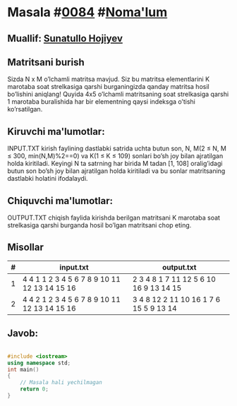 
<h1>Masala #<a href="https://robocontest.uz/tasks/0084">0084</a> #<a href="https://robocontest.uz/tasks?category=1">Noma'lum</a></h1>
<h2> Muallif: <a href="https://robocontest.uz/profile/sunnat">Sunatullo Hojiyev</a></h2>
<h2>Matritsani burish</h2>
<p>Sizda N x M o’lchamli matritsa mavjud. Siz bu matritsa elementlarini K marotaba soat strelkasiga qarshi burganingizda qanday matritsa hosil bo’lishini aniqlang!
Quyida 4x5 o’lchamli matritsaning soat strelkasiga qarshi 1 marotaba buralishida har bir elementning qaysi indeksga o’tishi ko’rsatilgan.
</p>
<h2>Kiruvchi ma'lumotlar:</h2>
<p>INPUT.TXT kirish faylining dastlabki satrida uchta butun son, N, M(2 ≤ N, M ≤ 300, min(N,M)%2==0) va K(1 ≤ K ≤ 109) sonlari bo’sh joy bilan ajratilgan holda kiritiladi. Keyingi N ta satrning har birida M tadan [1, 108] oralig’idagi butun son bo’sh joy bilan ajratilgan holda kiritiladi va bu sonlar matritsaning dastlabki holatini ifodalaydi.</p>
<h2>Chiquvchi ma'lumotlar:</h2>
<p>OUTPUT.TXT chiqish faylida kirishda berilgan matritsani K marotaba soat strelkasiga qarshi burganda hosil bo’lgan matritsani chop eting.</p>
<h2>Misollar</h2>
<table>
    <thead>
        <tr>
            <th>#</th>
            <th>input.txt</th>
            <th>output.txt</th>
        </tr>
    </thead>
    <tbody>
            <tr>
                <td>1</td>
                <td>4 4 1
1 2 3 4
5 6 7 8
9 10 11 12
13 14 15 16</td>
                <td>2 3 4 8
1 7 11 12
5 6 10 16
9 13 14 15</td>
            </tr>
            <tr>
                <td>2</td>
                <td>4 4 2
1 2 3 4
5 6 7 8
9 10 11 12
13 14 15 16</td>
                <td>3 4 8 12
2 11 10 16
1 7 6 15
5 9 13 14</td>
            </tr>
    </tbody>
    </table>
    
<h2>Javob:</h2>

######
```cpp
#include <iostream>
using namespace std;
int main()
{
    // Masala hali yechilmagan
    return 0;
}
```
